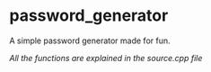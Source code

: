 # password_generator
A simple password generator made for fun.

<i> All the functions are explained in the source.cpp file</i>
